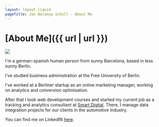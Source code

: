 ```yaml
---
layout: layout.liquid
pageTitle: Jan Balanya Scholl - About Me
---
```

# [About Me]({{ url | url }})
<img src="{{ '/images/Jan-Balanya-Scholl.jpg' | url }}">

I'm a german-spanish human person from sunny Barcelona, based in less sunny Berlin.

I've studied business administration at the Free University of Berlin.

I've worked at a Berliner startup as an online marketing manager, working on analytics and conversion optimisation.

After that I took web development courses and started my current job as a tracking and analytics consultant at [Smart Digital](https://www.smart-digital.de). There, I manage data integration projects for our clients in the automotive industry.

You can find me on LinkedIN [here](https://de.linkedin.com/in/jan-balanya-scholl).